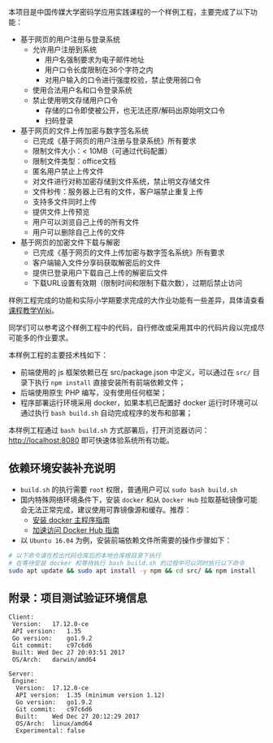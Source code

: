 本项目是中国传媒大学密码学应用实践课程的一个样例工程，主要完成了以下功能：

* 基于网页的用户注册与登录系统
  * 允许用户注册到系统
    * 用户名强制要求为电子邮件地址
    * 用户口令长度限制在36个字符之内
    * 对用户输入的口令进行强度校验，禁止使用弱口令
  * 使用合法用户名和口令登录系统
  * 禁止使用明文存储用户口令 
    * 存储的口令即使被公开，也无法还原/解码出原始明文口令
    * 扫码登录
* 基于网页的文件上传加密与数字签名系统
  * 已完成《基于网页的用户注册与登录系统》所有要求
  * 限制文件大小：&lt; 10MB（可通过代码配置）
  * 限制文件类型：office文档
  * 匿名用户禁止上传文件
  * 对文件进行对称加密存储到文件系统，禁止明文存储文件 
  * 文件秒传：服务器上已有的文件，客户端禁止重复上传
  * 支持多文件同时上传
  * 提供文件上传预览
  * 用户可以浏览自己上传的所有文件
  * 用户可以删除自己上传的文件
* 基于网页的加密文件下载与解密
  * 已完成《基于网页的文件上传加密与数字签名系统》所有要求 
  * 客户端输入文件分享码获取解密后的文件
  * 提供已登录用户下载自己上传的解密后文件
  * 下载URL设置有效期（限制时间和限制下载次数），过期后禁止访问 

样例工程完成的功能和实际小学期要求完成的大作业功能有一些差异，具体请查看[课程教学Wiki](http://sec.cuc.edu.cn/huangwei/wiki/teaching_ac.html)。

同学们可以参考这个样例工程中的代码，自行修改或采用其中的代码片段以完成尽可能多的作业要求。

本样例工程的主要技术栈如下：

* 前端使用的 js 框架依赖已在 src/package.json 中定义，可以通过在 ``src/`` 目录下执行 ``npm install`` 直接安装所有前端依赖文件；
* 后端使用原生 PHP 编写，没有使用任何框架；
* 程序部署运行环境采用 docker，如果本机已配置好 docker 运行时环境可以通过执行 ``bash build.sh`` 自动完成程序的发布和部署；

本样例工程通过 ``bash build.sh`` 方式部署后，打开浏览器访问： [http://localhost:8080](http://localhost:8080) 即可快速体验系统所有功能。

## 依赖环境安装补充说明

* ``build.sh`` 的执行需要 ``root`` 权限，普通用户可以 ``sudo bash build.sh``
* 国内特殊网络环境条件下，安装 ``docker`` 和从 ``Docker Hub`` 拉取基础镜像可能会无法正常完成，建议使用可靠镜像源和缓存。推荐：
    * [安装 docker 主程序指南](http://mirrors.ustc.edu.cn/help/docker-ce.html)
    * [加速访问 Docker Hub 指南](http://mirrors.ustc.edu.cn/help/dockerhub.html)
* 以 ``Ubuntu 16.04`` 为例，安装前端依赖文件所需要的操作步骤如下：

```bash
# 以下命令请在检出代码仓库后的本地仓库根目录下执行
# 在等待安装 docker 和等待执行 bash build.sh 的过程中可以同时执行以下命令
sudo apt update && sudo apt install -y npm && cd src/ && npm install
```

## 附录：项目测试验证环境信息

```
Client:
 Version:	17.12.0-ce
 API version:	1.35
 Go version:	go1.9.2
 Git commit:	c97c6d6
 Built:	Wed Dec 27 20:03:51 2017
 OS/Arch:	darwin/amd64

Server:
 Engine:
  Version:	17.12.0-ce
  API version:	1.35 (minimum version 1.12)
  Go version:	go1.9.2
  Git commit:	c97c6d6
  Built:	Wed Dec 27 20:12:29 2017
  OS/Arch:	linux/amd64
  Experimental:	false
```

